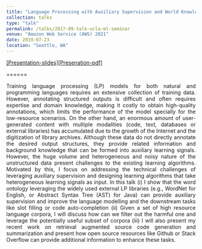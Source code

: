 ```yaml
---
title: "Language Processing with Auxiliary Supervision and World Knowledge"
collection: talks
type: "talk"
permalink: /talks/2017-09-talk-ucla-ml-seminar
venue: "Amazon Web Service (AWS) 2021"
date: 2019-07-23
location: "Seattle, WA"
---
```


[[Presentation-slides]](https://docs.google.com/presentation/d/1SOatvBHD_JyOgNuW5GueGd1yJ4vVghbG/edit?usp=sharing&ouid=109501306155809246755&rtpof=true&sd=true)[[Presenation-pdf]](https://drive.google.com/file/d/1q53HEVzgZv-wgPqd6mYFConk829QPgCc/view?usp=sharing)

======

<p align="justify">
Training language processing (LP) models for both natural and programming languages requires an extensive collection of training data. However, annotating structured outputs is difficult and often requires expertise and domain knowledge, making it costly to obtain high-quality annotations, which limits the performance of the model specially for the low-resource scenarios. On the other hand, an enormous amount of user-generated content with multiple modalities (code, text, databases or external libraries) has accumulated due to the growth of the Internet and the digitization of library archives. Although these data do not directly annotate the desired output structures, they provide related information and background knowledge that can be formed into auxiliary learning signals. However, the huge volume and heterogeneous and noisy nature of the unstructured data present challenges to the existing learning algorithms. Motivated by this, I focus on addressing the technical challenges of leveraging auxiliary supervision and designing learning algorithms that take heterogeneous learning signals as input. In this talk (i) I show that the word ontology leveraging the widely used external LP libraries (e.g., WordNet for English, or Abstract Syntax Tree (AST) for Java) can provide auxiliary supervision and improve the language modelling and the downstream tasks like slot filling or code auto-completion (ii) Given a set of high resource language corpora, I will discuss how can we filter out the harmful one and leverage the potentially useful subset of corpora (iii) I will also present my recent work on retrieval augmented source code generation and summarization and present how open source resources like Github or Stack Overflow can provide additional information to enhance these tasks. 
</p>
